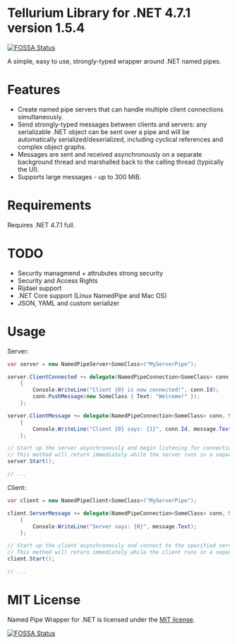 # Tellurium Library for .NET 4.7.1 version 1.5.4
[![FOSSA Status](https://app.fossa.io/api/projects/git%2Bgithub.com%2F0xF6%2FTellurium.svg?type=shield)](https://app.fossa.io/projects/git%2Bgithub.com%2F0xF6%2FTellurium?ref=badge_shield)


A simple, easy to use, strongly-typed wrapper around .NET named pipes.

# Features

*  Create named pipe servers that can handle multiple client connections simultaneously.
*  Send strongly-typed messages between clients and servers: any serializable .NET object can be sent over a pipe and will be automatically serialized/deserialized, including cyclical references and complex object graphs.
*  Messages are sent and received asynchronously on a separate background thread and marshalled back to the calling thread (typically the UI).
*  Supports large messages - up to 300 MiB.

# Requirements

Requires .NET 4.7.1 full.


# TODO

* Security managmend + attrubutes strong security
* Security and Access Rights
* Rijdael support
* .NET Core support (Linux NamedPipe and Mac OS)
* JSON, YAML and custom serializer

# Usage

Server:

```csharp
var server = new NamedPipeServer<SomeClass>("MyServerPipe");

server.ClientConnected += delegate(NamedPipeConnection<SomeClass> conn)
    {
        Console.WriteLine("Client {0} is now connected!", conn.Id);
        conn.PushMessage(new SomeClass { Text: "Welcome!" });
    };

server.ClientMessage += delegate(NamedPipeConnection<SomeClass> conn, SomeClass message)
    {
        Console.WriteLine("Client {0} says: {1}", conn.Id, message.Text);
    };

// Start up the server asynchronously and begin listening for connections.
// This method will return immediately while the server runs in a separate background thread.
server.Start();

// ...
```

Client:

```csharp
var client = new NamedPipeClient<SomeClass>("MyServerPipe");

client.ServerMessage += delegate(NamedPipeConnection<SomeClass> conn, SomeClass message)
    {
        Console.WriteLine("Server says: {0}", message.Text);
    };

// Start up the client asynchronously and connect to the specified server pipe.
// This method will return immediately while the client runs in a separate background thread.
client.Start();

// ...
```

# MIT License

Named Pipe Wrapper for .NET is licensed under the [MIT license](LICENSE.txt).


[![FOSSA Status](https://app.fossa.io/api/projects/git%2Bgithub.com%2F0xF6%2FTellurium.svg?type=large)](https://app.fossa.io/projects/git%2Bgithub.com%2F0xF6%2FTellurium?ref=badge_large)